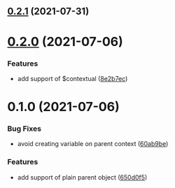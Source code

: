 ## [0.2.1](https://github.com/3cp/contextual-proxy/compare/v0.2.0...v0.2.1) (2021-07-31)



# [0.2.0](https://github.com/3cp/contextual-proxy/compare/v0.1.0...v0.2.0) (2021-07-06)


### Features

* add support of $contextual ([8e2b7ec](https://github.com/3cp/contextual-proxy/commit/8e2b7ecb9557ed534ebe1f556e49ac9d5cabb91a))



# 0.1.0 (2021-07-06)


### Bug Fixes

* avoid creating variable on parent context ([60ab9be](https://github.com/3cp/contextual-proxy/commit/60ab9be9027abdd6eaae218264c8109792190cdd))


### Features

* add support of plain parent object ([650d0f5](https://github.com/3cp/contextual-proxy/commit/650d0f50e8abb40c566f2c1e9c149994842cae01))




